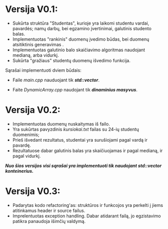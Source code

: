 # Versija V0.1:
*  Sukūrta struktūra "Studentas", kurioje yra laikomi studentu vardai, pavardės; namų darbų, bei egzamino įvertinimai, galutinis studento balas.
*  Implementuotas "rankinis" duomenų įvedimo būdas, bei duomenų atsitiktinis generavimas .
*  Implementuotas galutinio balo skaičiavimo algoritmas naudojant medianą, arba vidurkį.
*  Sukūrta "gražiaus" studentų duomenų išvedimo funkcija.

Sąrašai implementuoti dviem būdais:

* Faile *main.cpp* nauduojant tik ***std::vector***.

* Faite *DynamicArray.cpp* naudojant tik ***dinaminius masyvus***.

# Versija V0.2:

* Implementuotas duomenų nuskaitymas iš failo.
* Yra sukūrtas pavyzdinis *kursiokai.txt* failas su 24-ių studentų duomenimis;
* Prieš išvedant rezultatus, studentai yra surušiojami pagal vardą ir pavardę.
* Rezultatuose dabar galutinis balas yra skaičiuojamas ir pagal medianą, ir pagal vidurkį.

***Nuo šios versijos visi sąrašai yra implementuoti tik naudojant std::vector konteinerius.***

# Versija V0.3:

* Padarytas kodo refactoring'as: struktūros ir funkcojos yra perkelti į jiems atitinkamus header ir source failus.
* Imprelentuotas exception handling. Dabar atidarant failą, jo egzistavimo patikra panaudoja išimčių valdymą.
